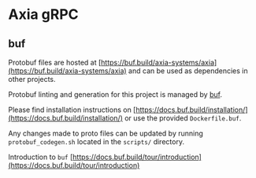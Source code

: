 # Axia gRPC
## buf

Protobuf files are hosted at [https://buf.build/axia-systems/axia](https://buf.build/axia-systems/axia) and can be used as dependencies in other projects.

Protobuf linting and generation for this project is managed by [buf](https://github.com/bufbuild/buf).

Please find installation instructions on [https://docs.buf.build/installation/](https://docs.buf.build/installation/) or use the provided `Dockerfile.buf`.

Any changes made to proto files can be updated by running `protobuf_codegen.sh` located in the `scripts/` directory.

Introduction to `buf` [https://docs.buf.build/tour/introduction](https://docs.buf.build/tour/introduction)
